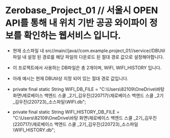 # Zerobase_Project_01 // 서울시 OPEN API를 통해 내 위치 기반 공공 와이파이 정보를 확인하는 웹서비스 입니다.

* 현재 소스파일 내 src//main//java//com.example.project_01//service//DBUtil 파일 내 설정 된 경로를 해당 파일의 다운로드 된 절대 경로 값으로 설정해야합니다.

* 이 프로젝트에서 사용하는 DB파일은 총 2개이며, WIFI, WIFI_HISTORY 입니다. 
* 아래 예시는 현재 DBUtil상 지정 되어 있는 절대 경로 값입니다. 

* private final static String WIFI_DB_FILE = 
  "C:\\Users\\82109\\OneDrive\\바탕 화면\\제로베이스 백엔드 스쿨 _2기_김우진(220717)\\제로베이스 백엔드 스쿨 _2기_김우진(220723)_소스파일\\WIFI.db";
* private final static String WIFI_HISTORY_DB_FILE = 
  "C:\\Users\\82109\\OneDrive\\바탕 화면\\제로베이스 백엔드 스쿨 _2기_김우진(220717)\\제로베이스 백엔드 스쿨 _2기_김우진(220723)_소스파일\\WIFI_HISTORY.db";

